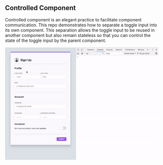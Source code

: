 ## Controlled Component

Controlled component is an elegant practice to facilitate component communication. This repo demonstrates how to separate a toggle input into its own component. This separation allows the toggle input to be reused in another component but also remain stateless so that you can control the state of the toggle input by the parent component.

![Alt Text](https://github.com/b-45/controlled-component-vue/blob/master/signup.gif)
